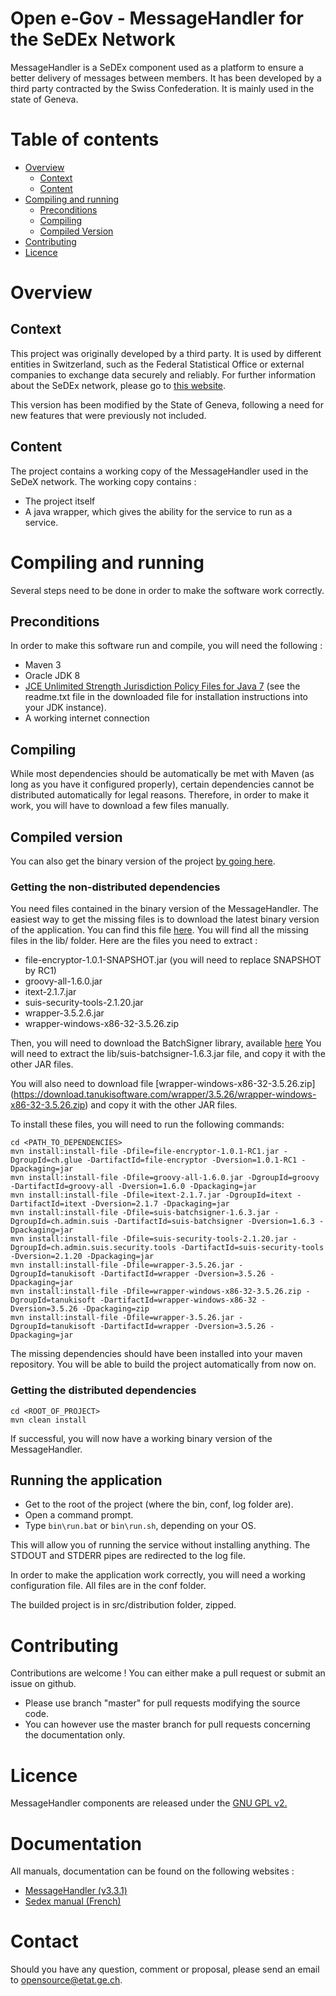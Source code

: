 # Open e-Gov - MessageHandler for the SeDEx Network

MessageHandler is a SeDEx component used as a platform to ensure a better delivery of messages between members. It has 
been developed by a third party contracted by the Swiss Confederation. It is mainly used in the state of Geneva.

# Table of contents
- [Overview](#overview)
    - [Context](#context)
    - [Content](#content)
- [Compiling and running](#compiling-and-running)
    - [Preconditions](#preconditions)
    - [Compiling](#compiling)
    - [Compiled Version](#compiled-version)
- [Contributing](#contributing)
- [Licence](#licence)

# Overview

## Context
This project was originally developed by a third party. It is
used by different entities in Switzerland, such as the
Federal Statistical Office or external companies to exchange data securely and reliably. For further information about the
SeDEx network, please go to [this website](http://www.e-service.admin.ch/wiki/display/openegovdocfr/MessageHandler).

This version has been modified by the State of Geneva, following a need for new features that were previously not included. 

## Content

The project contains a working copy of the MessageHandler used in the SeDeX network.
The working copy contains :
* The project itself
* A java wrapper, which gives the ability for the service to run as a service.

# Compiling and running

Several steps need to be done in order to make the software work correctly.

## Preconditions

In order to make this software run and compile, you will need the following :
* Maven 3
* Oracle JDK 8
* [JCE Unlimited Strength Jurisdiction Policy Files for Java 7](http://www.oracle.com/technetwork/java/javase/downloads/jce-7-download-432124.html)
    (see the readme.txt file in the downloaded file for installation instructions into your JDK instance).
* A working internet connection
    

## Compiling

While most dependencies should be automatically be met with Maven (as long as you have it configured properly),
certain dependencies cannot be distributed automatically for legal reasons.
Therefore, in order to make it work, you will have to download a few files manually.

## Compiled version

You can also get the binary version of the project [by going here](https://github.com/republique-et-canton-de-geneve/sedex-Message-Handler-bin).

### Getting the non-distributed dependencies
You need files contained in the binary version of the MessageHandler.
The easiest way to get the missing files is to download the latest binary version of the application.
You can find this file [here](www.e-service.admin.ch/wiki/display/openegovdocfr/MessageHandler+Download).
You will find all the missing files in the lib/ folder.
Here are the files you need to extract :

- file-encryptor-1.0.1-SNAPSHOT.jar (you will need to replace SNAPSHOT by RC1)
- groovy-all-1.6.0.jar
- itext-2.1.7.jar
- suis-security-tools-2.1.20.jar
- wrapper-3.5.2.6.jar
- wrapper-windows-x86-32-3.5.26.zip

Then, you will need to download the BatchSigner library, available [here](https://www.e-service.admin.ch/wiki/display/openegovdoc/BatchSigner+Download)
You will need to extract the lib/suis-batchsigner-1.6.3.jar file, and copy it with the other JAR files.

You will also need to download file [wrapper-windows-x86-32-3.5.26.zip]
(https://download.tanukisoftware.com/wrapper/3.5.26/wrapper-windows-x86-32-3.5.26.zip) and copy it with the other JAR files.

To install these files, you will need to run the following commands:

```Shell
cd <PATH_TO_DEPENDENCIES>
mvn install:install-file -Dfile=file-encryptor-1.0.1-RC1.jar -DgroupId=ch.glue -DartifactId=file-encryptor -Dversion=1.0.1-RC1 -Dpackaging=jar
mvn install:install-file -Dfile=groovy-all-1.6.0.jar -DgroupId=groovy -DartifactId=groovy-all -Dversion=1.6.0 -Dpackaging=jar
mvn install:install-file -Dfile=itext-2.1.7.jar -DgroupId=itext -DartifactId=itext -Dversion=2.1.7 -Dpackaging=jar
mvn install:install-file -Dfile=suis-batchsigner-1.6.3.jar -DgroupId=ch.admin.suis -DartifactId=suis-batchsigner -Dversion=1.6.3 -Dpackaging=jar
mvn install:install-file -Dfile=suis-security-tools-2.1.20.jar -DgroupId=ch.admin.suis.security.tools -DartifactId=suis-security-tools -Dversion=2.1.20 -Dpackaging=jar
mvn install:install-file -Dfile=wrapper-3.5.26.jar -DgroupId=tanukisoft -DartifactId=wrapper -Dversion=3.5.26 -Dpackaging=jar
mvn install:install-file -Dfile=wrapper-windows-x86-32-3.5.26.zip -DgroupId=tanukisoft -DartifactId=wrapper-windows-x86-32 -Dversion=3.5.26 -Dpackaging=zip
mvn install:install-file -Dfile=wrapper-3.5.26.jar -DgroupId=tanukisoft -DartifactId=wrapper -Dversion=3.5.26 -Dpackaging=jar
```

The missing dependencies should have been installed into your maven repository. You will be able to build the project automatically from now on.

### Getting the distributed dependencies

```Shell
cd <ROOT_OF_PROJECT>
mvn clean install
```
If successful, you will now have a working binary version of the MessageHandler.

## Running the application
* Get to the root of the project (where the bin, conf, log folder are).
* Open a command prompt.
* Type ```bin\run.bat``` or ```bin\run.sh```, depending on your OS.

This will allow you of running the service without installing anything.
The STDOUT and STDERR pipes are redirected to the log file.

In order to make the application work correctly, you will need a working configuration file. All files are in the conf folder.

The builded project is in src/distribution folder, zipped.

# Contributing

Contributions are welcome ! You can either make a pull request or submit an issue on github.
* Please use branch "master" for pull requests modifying the source code.
* You can however use the master branch for pull requests concerning the documentation only.

# Licence

MessageHandler components are released under the [GNU GPL v2.](https://www.gnu.org/licenses/old-licenses/gpl-2.0.html)

# Documentation

All manuals, documentation can be found on the following websites :
* [MessageHandler (v3.3.1)](http://www.e-service.admin.ch/wiki/display/openegovdocfr/MessageHandler+Download)
* [Sedex manual (French)](https://www.bfs.admin.ch/bfs/fr/home/registres/registre-personnes/sedex/downloads.assetdetail.315872.html)

# Contact

Should you have any question, comment or proposal, please send an email to opensource@etat.ge.ch.

